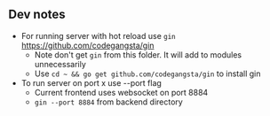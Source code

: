 ## Dev notes

- For running server with hot reload use `gin` https://github.com/codegangsta/gin
  - Note don't get `gin` from this folder. It will add to modules unnecessarily
  - Use `cd ~ && go get github.com/codegangsta/gin` to install gin
- To run server on port x use --port flag
  - Current frontend uses websocket on port 8884
  - `gin --port 8884` from backend directory
